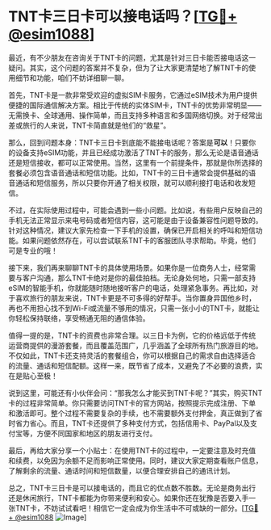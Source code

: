 # TNT卡三日卡可以接电话吗？[[TG💪+ @esim1088](https://t.me/s/esim1088)]

最近，有不少朋友在咨询关于TNT卡的问题，尤其是针对三日卡能否接电话这一疑问。其实，这个问题的答案并不复杂，但为了让大家更清楚地了解TNT卡的使用细节和功能，咱们不妨详细聊一聊。

首先，TNT卡是一款非常受欢迎的虚拟SIM卡服务，它通过eSIM技术为用户提供便捷的国际通信解决方案。相比于传统的实体SIM卡，TNT卡的优势非常明显——无需换卡、全球通用、操作简单，而且支持多种语言和多国网络切换。对于经常出差或旅行的人来说，TNT卡简直就是他们的“救星”。

那么，回到问题本身：TNT卡三日卡到底能不能接电话呢？答案是**可以**！只要你的设备支持eSIM功能，并且已经成功激活了TNT卡的服务，那么无论是语音通话还是短信接收，都可以正常使用。当然，这里有一个前提条件，那就是你所选择的套餐必须包含语音通话和短信功能。比如，TNT卡的三日卡通常会提供基础的语音通话和短信服务，所以只要你开通了相关权限，就可以顺利接打电话和收发短信。

不过，在实际使用过程中，可能会遇到一些小问题。比如说，有些用户反映自己的手机无法正常显示来电号码或者短信内容，这可能是由于设备兼容性问题导致的。针对这种情况，建议大家先检查一下手机的设置，确保已开启相关的呼叫和短信功能。如果问题依然存在，可以尝试联系TNT卡的客服团队寻求帮助。毕竟，他们可是专业的哦！

接下来，我们再来聊聊TNT卡的具体使用场景。如果你是一位商务人士，经常需要与客户沟通，那么TNT卡绝对是你的最佳拍档。无论身处何地，只需一部支持eSIM的智能手机，你就能随时随地接听客户的电话，处理紧急事务。再比如，对于喜欢旅行的朋友来说，TNT卡更是不可多得的好帮手。当你置身异国他乡时，再也不用担心找不到Wi-Fi或流量不够用的情况，只需一张小小的TNT卡，就能让你轻松保持联络，享受畅通无阻的通信体验。

值得一提的是，TNT卡的资费也非常合理。以三日卡为例，它的价格远低于传统运营商提供的漫游套餐，而且覆盖范围广，几乎涵盖了全球所有热门旅游目的地。不仅如此，TNT卡还支持灵活的套餐组合，你可以根据自己的需求自由选择适合的流量、通话和短信配额。这样一来，既节省了成本，又避免了不必要的浪费，实在是贴心至极！

说到这里，可能还有小伙伴会问：“那我怎么才能买到TNT卡呢？”其实，购买TNT卡的过程非常简单。你只需要访问TNT卡的官方网站，按照提示完成注册、下单和激活即可。整个过程不需要复杂的手续，也不需要额外支付押金，真正做到了省时省力省心。而且，TNT卡还提供了多种支付方式，包括信用卡、PayPal以及支付宝等，方便不同国家和地区的朋友进行支付。

最后，再给大家分享一个小贴士：在使用TNT卡的过程中，一定要注意及时充值和续费，以免因为余额不足而影响正常使用。同时，建议大家定期查看账户信息，了解剩余的流量、通话时间和短信数量，以便合理安排自己的通讯计划。

总之，TNT卡三日卡是可以接电话的，而且它的优点数不胜数。无论是商务出行还是休闲旅行，TNT卡都能为你带来便利和安心。如果你还在犹豫是否要入手一张TNT卡，不妨试试看吧！相信它一定会成为你生活中不可或缺的一部分。[[TG💪+ @esim1088](https://t.me/s/esim1088) ![Image](https://i.postimg.cc/4NQfJmqS/Snipaste-2025-05-13-00-14-12.png)]